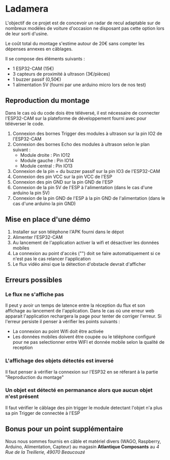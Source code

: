 # Ladamera

L'objectif de ce projet est de concevoir un radar de recul adaptable sur de nombreux modèles de voiture d'occasion ne disposant pas cette option lors de leur sorti d'usine.

Le coût total du montage s'estime autour de 20€ sans compter les dépenses annexes en câblages.

Il se compose des éléments suivants : 
  - 1 ESP32-CAM (15€)
  - 3 capteurs de proximité à ultrason (3€/pièces)
  - 1 buzzer passif (0,50€)
  - 1 alimentation 5V (fourni par une arduino micro lors de nos test)

## Reproduction du montage

Dans le cas où du code dois être téléversé, il est nécessaire de connecter l'ESP32-CAM sur la plateforme de développement fourni avec pour téléverser le code.

  1) Connexion des bornes Trigger des modules à ultrason sur la pin IO2 de l'ESP32-CAM
  2) Connexion des bornes Echo des modules à ultrason selon le plan suivant :
      - Module droite : Pin IO12
      - Module gauche : Pin IO14
      - Module central : Pin IO13
  3) Connexion de la pin + du buzzer passif sur la pin IO3 de l'ESP32-CAM
  4) Connexion des pin VCC sur la pin VCC de l'ESP
  5) Connexion des pin GND sur la pin GND de l'ESP
  6) Connexion de la pin 5V de l'ESP à l'alimentation (dans le cas d'une arduino la pin 5V)
  7) Connexion de la pin GND de l'ESP à la pin GND de l'alimentation (dans le cas d'une arduino la pin GND)

## Mise en place d'une démo

  1) Installer sur son téléphone l'APK fourni dans le dépot
  2) Alimenter l'ESP32-CAM
  3) Au lancement de l'application activer la wifi et désactiver les données mobiles
  4) La connexion au point d'accès ("") doit se faire automatiquement si ce n'est pas le cas relancer l'application
  5) Le flux vidéo ainsi que la détection d'obstacle devrait d'afficher

## Erreurs possibles

### Le flux ne s'affiche pas
Il peut y avoir un temps de latence entre la réception du flux et son affichage au lancement de l'application. 
Dans le cas où une erreur web apparait l'application rechargera la page pour tenter de corriger l'erreur.
Si l'erreur persiste il penser à vérifier les points suivants :
  - La connexion au point Wifi doit être activée
  - Les données mobiles doivent être coupée ou le téléphone configuré pour ne pas selectionner entre WIFI et donnée mobile selon la qualité de reception
 
 ### L'affichage des objets détectés est inversé
 Il faut penser à vérifier la connexion sur l'ESP32 en se réferant à la partie "Reproduction du montage"
 
 ### Un objet est détecté en permanance alors que aucun objet n'est présent
 Il faut vérifier le câblage des pin trigger le module detectant l'objet n'a plus sa pin Trigger de connectée à l'ESP

## Bonus pour un point supplémentaire
Nous nous sommes fournis en câble et matériel divers (WAGO, Raspberry, Arduino, Alimentation, Capteur) au magasin **Atlantique Composants** au *4 Rue de la Treillerie, 49070 Beaucouzé*
